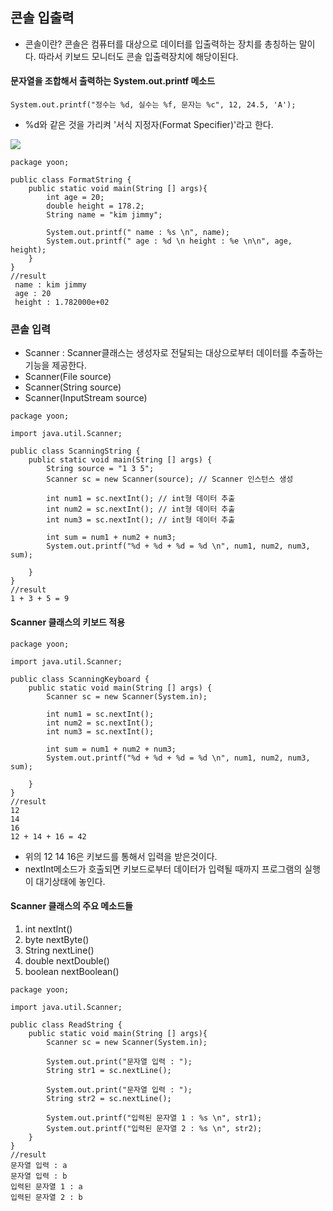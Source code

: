 ## 콘솔 입출력

- 콘솔이란? 콘솔은 컴퓨터를 대상으로 데이터를 입출력하는 장치를 총칭하는 말이다. 따라서 키보드 모니터도 콘솔 입출력장치에 해당이된다.

#### 문자열을 조합해서 출력하는 System.out.printf 메소드

```
System.out.printf("정수는 %d, 실수는 %f, 문자는 %c", 12, 24.5, 'A');
```
- %d와 같은 것을 가리켜 '서식 지정자(Format Specifier)'라고 한다.


![](/Users/jaeyeonkim/Downloads/KakaoTalk_Photo_2018-03-02-13-58-19_86.jpeg)

```
package yoon;

public class FormatString {
    public static void main(String [] args){
        int age = 20;
        double height = 178.2;
        String name = "kim jimmy";

        System.out.printf(" name : %s \n", name);
        System.out.printf(" age : %d \n height : %e \n\n", age, height);
    }
}
//result
 name : kim jimmy 
 age : 20 
 height : 1.782000e+02 
 ```
 
 ### 콘솔 입력
 
- Scanner : Scanner클래스는 생성자로 전달되는 대상으로부터 데이터를 추출하는 기능을 제공한다.
- Scanner(File source)
- Scanner(String source)
- Scanner(InputStream source)

```
package yoon;

import java.util.Scanner;

public class ScanningString {
    public static void main(String [] args) {
        String source = "1 3 5";
        Scanner sc = new Scanner(source); // Scanner 인스턴스 생성

        int num1 = sc.nextInt(); // int형 데이터 추출
        int num2 = sc.nextInt(); // int형 데이터 추출
        int num3 = sc.nextInt(); // int형 데이터 추출

        int sum = num1 + num2 + num3;
        System.out.printf("%d + %d + %d = %d \n", num1, num2, num3, sum);

    }
}
//result
1 + 3 + 5 = 9 
```

#### Scanner 클래스의 키보드 적용

```
package yoon;

import java.util.Scanner;

public class ScanningKeyboard {
    public static void main(String [] args) {
        Scanner sc = new Scanner(System.in);

        int num1 = sc.nextInt();
        int num2 = sc.nextInt();
        int num3 = sc.nextInt();

        int sum = num1 + num2 + num3;
        System.out.printf("%d + %d + %d = %d \n", num1, num2, num3, sum);
        
    }
}
//result
12
14
16
12 + 14 + 16 = 42 
```
- 위의 12 14 16은 키보드를 통해서 입력을 받은것이다.
- nextInt메소드가 호출되면 키보드로부터 데이터가 입력될 때까지 프로그램의 실행이 대기상태에 놓인다.

#### Scanner 클래스의 주요 메소드들

1. int nextInt()
2. byte nextByte()
3. String nextLine()
4. double nextDouble()
5. boolean nextBoolean()

```
package yoon;

import java.util.Scanner;

public class ReadString {
    public static void main(String [] args){
        Scanner sc = new Scanner(System.in);

        System.out.print("문자열 입력 : ");
        String str1 = sc.nextLine();

        System.out.print("문자열 입력 : ");
        String str2 = sc.nextLine();

        System.out.printf("입력된 문자열 1 : %s \n", str1);
        System.out.printf("입력된 문자열 2 : %s \n", str2);
    }
}
//result
문자열 입력 : a
문자열 입력 : b
입력된 문자열 1 : a 
입력된 문자열 2 : b
```
